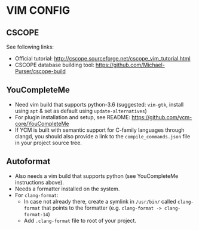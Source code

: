 # VIM CONFIG

## CSCOPE
See following links:
 - Official tutorial: http://cscope.sourceforge.net/cscope_vim_tutorial.html
 - CSCOPE database building tool: https://github.com/Michael-Purser/cscope-build

## YouCompleteMe
 - Need vim build that supports python-3.6 (suggested: `vim-gtk`, install using `apt` & set as default using `update-alternatives`)
 - For plugin installation and setup, see README: https://github.com/ycm-core/YouCompleteMe
 - If YCM is built with semantic support for C-family languages through clangd, you should also provide a link to the `compile_commands.json` file in your project source tree.

## Autoformat
 - Also needs a vim build that supports python (see YouCompleteMe instructions above).
 - Needs a formatter installed on the system.
 - For `clang-format`:
    - In case not already there, create a symlink in `/usr/bin/` called `clang-format` that points to the formatter (e.g. `clang-format -> clang-format-14`)
    - Add `.clang-format` file to root of your project.
